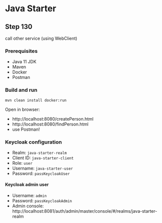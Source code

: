 # Java Starter #

## Step 130

call other service (using WebClient)

### Prerequisites
- Java 11 JDK
- Maven
- Docker
- Postman

### Build and run

```shell
mvn clean install docker:run
```

Open in browser: 
- http://localhost:8080/createPerson.html
- http://localhost:8080/findPerson.html
- use Postman!

### Keycloak configuration

- Realm: `java-starter-realm`
- Client ID: `java-starter-client`
- Role: `user`
- Username: `java-starter-user`
- Password: `passKeycloakUser`

#### Keycloak admin user

- Username: `admin`
- Password: `passKeycloakAdmin`
- Admin console: http://localhost:8081/auth/admin/master/console/#/realms/java-starter-realm
